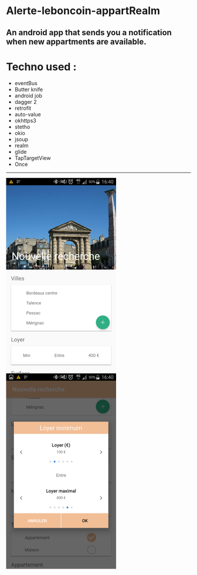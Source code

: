 # Alerte-leboncoin-appartRealm
An android app that sends you a notification when new appartments are available.
-----------------------------------------------------------------------------------------------------------------------------

# Techno used : 

  * eventBus
  * Butter knife
  * android job
  * dagger 2
  * retrofit
  * auto-value
  * okhttps3
  * stetho
  * okio
  * jsoup
  * realm
  * glide
  * TapTargetView
  * Once

-----------------------------------------------------------------------------------------------------------------------------

<img src="https://github.com/jdagnogo/Alerte-leboncoin-appart/blob/master/Screenshot_2017-06-06-16-40-24%5B1%5D.png" width="300" style=" float : left;">
<img src="https://github.com/jdagnogo/Alerte-leboncoin-appart/blob/master/Screenshot_2017-06-06-16-40-50%5B1%5D.png?raw=true" width="300" style=" float : left;">

